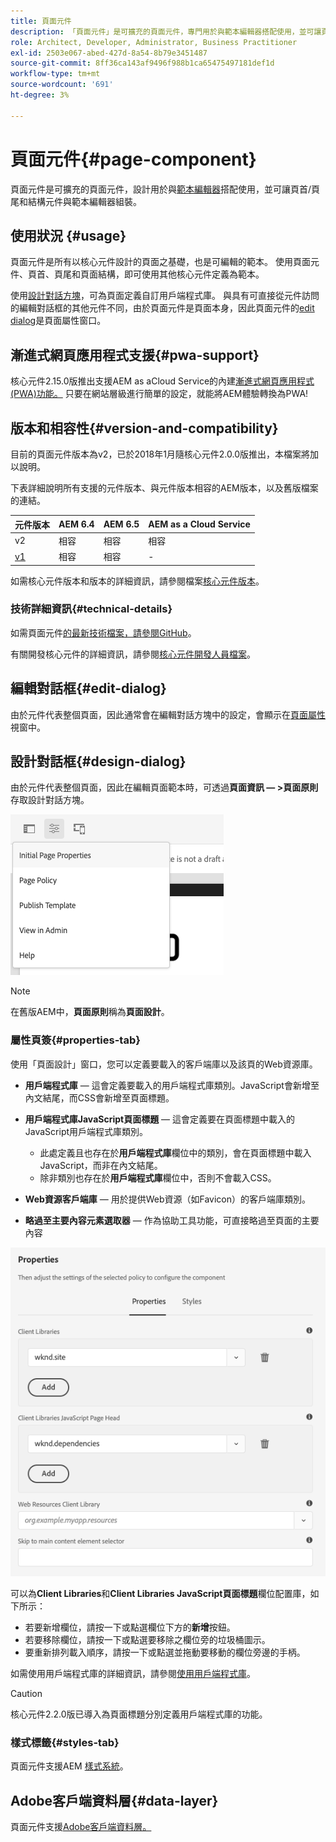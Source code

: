 ```yaml
---
title: 頁面元件
description: 「頁面元件」是可擴充的頁面元件，專門用於與範本編輯器搭配使用，並可讓頁首/頁尾和結構元件與範本編輯器組合。
role: Architect, Developer, Administrator, Business Practitioner
exl-id: 2503e067-abed-427d-8a54-8b79e3451487
source-git-commit: 8ff36ca143af9496f988b1ca65475497181def1d
workflow-type: tm+mt
source-wordcount: '691'
ht-degree: 3%

---
```


# 頁面元件{#page-component}

頁面元件是可擴充的頁面元件，設計用於與[範本編輯器](https://docs.adobe.com/content/help/en/experience-manager-cloud-service/sites/authoring/features/templates.html)搭配使用，並可讓頁首/頁尾和結構元件與範本編輯器組裝。

## 使用狀況 {#usage}

頁面元件是所有以核心元件設計的頁面之基礎，也是可編輯的範本。 使用頁面元件、頁首、頁尾和頁面結構，即可使用其他核心元件定義為範本。

使用[設計對話方塊](#design-dialog)，可為頁面定義自訂用戶端程式庫。 與具有可直接從元件訪問的編輯對話框的其他元件不同，由於頁面元件是頁面本身，因此頁面元件的[edit dialog](#edit-dialog)是頁面屬性窗口。

## 漸進式網頁應用程式支援{#pwa-support}

核心元件2.15.0版推出支援AEM as aCloud Service的內建[漸進式網頁應用程式(PWA)功能。](https://experienceleague.adobe.com/docs/experience-manager-cloud-service/sites/authoring/features/enable-pwa.html) 只要在網站層級進行簡單的設定，就能將AEM體驗轉換為PWA!

## 版本和相容性{#version-and-compatibility}

目前的頁面元件版本為v2，已於2018年1月隨核心元件2.0.0版推出，本檔案將加以說明。

下表詳細說明所有支援的元件版本、與元件版本相容的AEM版本，以及舊版檔案的連結。

| 元件版本 | AEM 6.4 | AEM 6.5 | AEM as a Cloud Service  |
|---|---|---|---|
| v2 | 相容 | 相容 | 相容 |
| [v1](v1/page-v1.md) | 相容 | 相容 | - |

如需核心元件版本和版本的詳細資訊，請參閱檔案[核心元件版本](/help/versions.md)。

### 技術詳細資訊{#technical-details}

如需頁面元件[的最新技術檔案，請參閱GitHub](https://adobe.com/go/aem_cmp_tech_page_v2)。

有關開發核心元件的詳細資訊，請參閱[核心元件開發人員檔案](/help/developing/overview.md)。

## 編輯對話框{#edit-dialog}

由於元件代表整個頁面，因此通常會在編輯對話方塊中的設定，會顯示在[頁面屬性](https://docs.adobe.com/content/help/zh-Hant/experience-manager-cloud-service/sites/authoring/fundamentals/page-properties.html)視窗中。

## 設計對話框{#design-dialog}

由於元件代表整個頁面，因此在編輯頁面範本時，可透過&#x200B;**頁面資訊 — >頁面原則**&#x200B;存取設計對話方塊。

![頁面原則](/help/assets/page-policy.png)

>[!NOTE]
>
>在舊版AEM中，**頁面原則**&#x200B;稱為&#x200B;**頁面設計**。

### 屬性頁簽{#properties-tab}

使用「頁面設計」窗口，您可以定義要載入的客戶端庫以及該頁的Web資源庫。

* **用戶端程式庫**  — 這會定義要載入的用戶端程式庫類別。JavaScript會新增至內文結尾，而CSS會新增至頁面標題。
* **用戶端程式庫JavaScript頁面標題**  — 這會定義要在頁面標題中載入的JavaScript用戶端程式庫類別。
   * 此處定義且也存在於&#x200B;**用戶端程式庫**&#x200B;欄位中的類別，會在頁面標題中載入JavaScript，而非在內文結尾。
   * 除非類別也存在於&#x200B;**用戶端程式庫**&#x200B;欄位中，否則不會載入CSS。

* **Web資源客戶端庫**  — 用於提供Web資源（如Favicon）的客戶端庫類別。

* **略過至主要內容元素選取器**  — 作為協助工具功能，可直接略過至頁面的主要內容

![頁面元件設計對話方塊](/help/assets/page-design.png)

可以為&#x200B;**Client Libraries**&#x200B;和&#x200B;**Client Libraries JavaScript頁面標題**&#x200B;欄位配置庫，如下所示：

* 若要新增欄位，請按一下或點選欄位下方的&#x200B;**新增**&#x200B;按鈕。
* 若要移除欄位，請按一下或點選要移除之欄位旁的垃圾桶圖示。
* 要重新排列載入順序，請按一下或點選並拖動要移動的欄位旁邊的手柄。

如需使用用戶端程式庫的詳細資訊，請參閱[使用用戶端程式庫](https://helpx.adobe.com/experience-manager/6-5/sites/developing/using/clientlibs.html)。

>[!CAUTION]
>
>核心元件2.2.0版已導入為頁面標題分別定義用戶端程式庫的功能。

### 樣式標籤{#styles-tab}

頁面元件支援AEM [樣式系統](/help/get-started/authoring.md#component-styling)。

## Adobe客戶端資料層{#data-layer}

頁面元件支援[Adobe客戶端資料層。](/help/developing/data-layer/overview.md)

